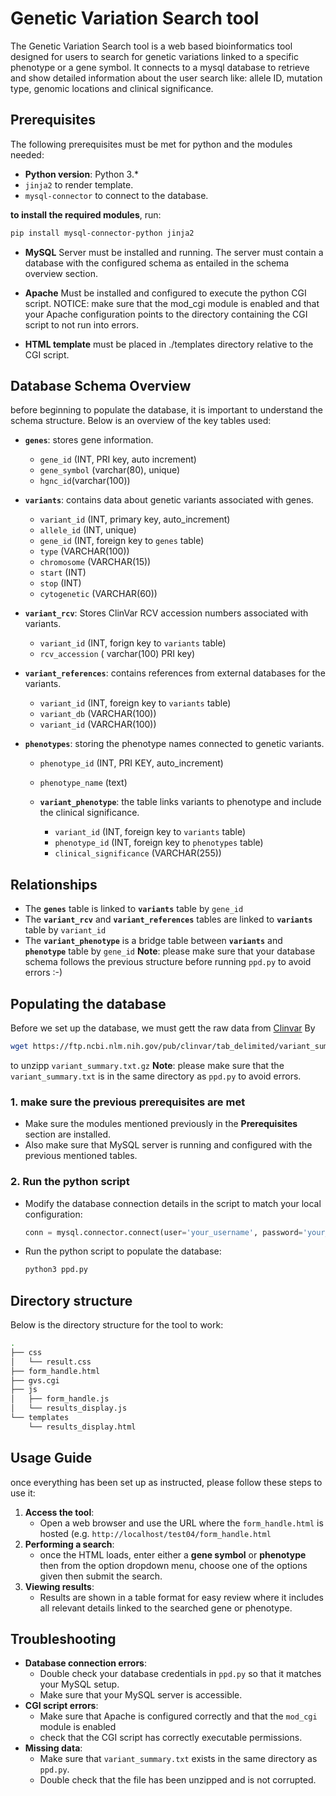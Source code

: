 # Genetic Variation Search tool

The Genetic Variation Search tool is a web based bioinformatics tool designed for users to search for genetic variations linked to a specific phenotype or a gene symbol. It connects to a mysql database to retrieve and show detailed information about the user search like: allele ID, mutation type, genomic locations and clinical significance.

## Prerequisites

The following prerequisites must be met for python and the modules needed:
- **Python version**: Python 3.*
- `jinja2` to render template.
- `mysql-connector` to connect to the database.

 **to install the required modules**, run:
 ```bash
 pip install mysql-connector-python jinja2
```

- **MySQL** Server must be installed and running. 
The server must contain a database with the configured schema as entailed in the schema overview section.

- **Apache** Must be installed and configured to execute the python CGI script.
NOTICE: make sure that the mod_cgi module is enabled and that your Apache configuration points to the directory containing the CGI script to not run into errors.

- **HTML template** must be placed in ./templates directory relative to the CGI script.

## Database Schema Overview

before beginning to populate the database, it is important to understand the schema structure. Below is an overview of the key tables used:

- **`genes`**: stores gene information.
  - `gene_id` (INT, PRI key, auto increment)
  - `gene_symbol` (varchar(80), unique)
  - `hgnc_id`(varchar(100))

- **`variants`**: contains data about genetic variants associated with genes.
  - `variant_id` (INT, primary key, auto_increment)
  - `allele_id` (INT, unique)
  - `gene_id` (INT, foreign key to `genes` table)
  - `type` (VARCHAR(100))
  - `chromosome` (VARCHAR(15))
  - `start` (INT)
  -  `stop` (INT)
  -  `cytogenetic` (VARCHAR(60))

- **`variant_rcv`**: Stores ClinVar RCV accession numbers associated with variants.
  - `variant_id` (INT, forign key to `variants` table)
  - `rcv_accession` ( varchar(100) PRI key)

- **`variant_references`**: contains references from external databases for the variants.
  - `variant_id` (INT, foreign key to `variants` table)
  - `variant_db` (VARCHAR(100))
  - `variant_id` (VARCHAR(100))
  
- **`phenotypes`**: storing the phenotype names connected to genetic variants.
  - `phenotype_id` (INT, PRI KEY, auto_increment)
  - `phenotype_name` (text)

  - **`variant_phenotype`**: the table links variants to phenotype and include the clinical significance.
    - `variant_id` (INT, foreign key to `variants` table)
    - `phenotype_id` (INT, foreign key to `phenotypes` table)
    - `clinical_significance` (VARCHAR(255))

## Relationships
- The **`genes`** table is linked to **`variants`** table by `gene_id`
- The **`variant_rcv`** and **`variant_references`** tables are linked to **`variants`** table by `variant_id`
- The **`variant_phenotype`** is a bridge table between **`variants`** and **`phenotype`** table by `gene_id`
**Note**: please make sure that your database schema follows the previous structure before running `ppd.py` to avoid errors :-)

 ## Populating the database
 Before we set up the database, we must gett the raw data from [Clinvar](https://ftp.ncbi.nlm.nih.gov/pub/clinvar/tab_delimited/variant_summary.txt.gz) 
 By 
 ```bash
 wget https://ftp.ncbi.nlm.nih.gov/pub/clinvar/tab_delimited/variant_summary.txt.gz
```
to unzipp `variant_summary.txt.gz`
**Note**: please make sure that the `variant_summary.txt` is in the same directory as `ppd.py` to avoid errors.
### 1. **make sure the previous prerequisites are met**
- Make sure the modules mentioned previously in the **Prerequisites** section are installed.
- Also make sure that MySQL server is running and configured with the previous mentioned tables.
### 2. **Run the python script**
- Modify the database connection details in the script to match your local configuration:
  ```python
  conn = mysql.connector.connect(user='your_username', password='your_password', host='your_host', database='your_database_name')
  ```
- Run the python script to populate the database:
  ```bash
  python3 ppd.py
  ```
## Directory structure
Below is the directory structure for the tool to work:
```bash
.
├── css
│   └── result.css
├── form_handle.html
├── gvs.cgi
├── js
│   ├── form_handle.js
│   └── results_display.js
└── templates
    └── results_display.html
```

## Usage Guide
once everything has been set up as instructed, please follow these steps to use it:
1. **Access the tool**:
   - Open a web browser and use the URL where the `form_handle.html` is hosted (e.g. `http://localhost/test04/form_handle.html`
2. **Performing a search**:
   - once the HTML loads, enter either a **gene symbol** or **phenotype** then from the option dropdown menu, choose one of the options given then submit the search.
3. **Viewing results**:
   - Results are shown in a table format for easy review where it includes all relevant details linked to the searched gene or phenotype.
  
## Troubleshooting
-  **Database connection errors**:
   - Double check your database credentials in `ppd.py` so that it matches your MySQL setup.
   - Make sure that your MySQL server is accessible.
- **CGI script errors**:
  - Make sure that Apache is configured correctly and that the `mod_cgi`  module is enabled
  - check that the CGI script has correctly executable permissions.
- **Missing data**:
  - Make sure that `variant_summary.txt` exists in the same directory as `ppd.py`.
  - Double check that the file has been unzipped and is not corrupted.




